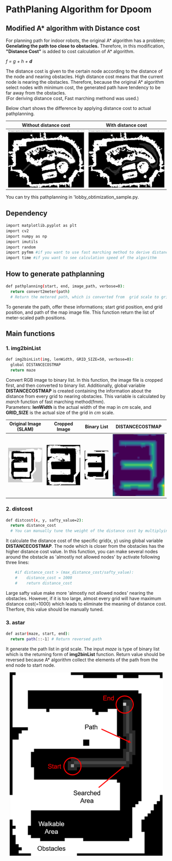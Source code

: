 PathPlaning Algorithm for Dpoom
===

## Modified A* algorithm with Distance cost
For planning path for indoor robots, the original A* algorithm has a problem; __Genelating the path too close to obstacles.__ 
Therefore, in this modification, __"Distance Cost"__ is added to cost calculation of A* algorithm.  

_f = g + h + __d___ 

The distance cost is given to the certain node according to the distance of the node and nearing obstacles.
High distance cost means that the current node is nearing the obstacles.
Therefore, because the original A* algorithm select nodes with minimum cost, the generated path have tendency to be far away from the obstacles.  
(For deriving distance cost, Fast marching methond was used.)

Below chart shows the difference by applying distance cost to actual pathplanning. 

| Without distance cost | With distance cost |
|---|---|
|![a](img/lobby_test_withoutDC.PNG)|![a](img/lobby_test_withDC.PNG)|

You can try this pathplanning in 'lobby_obtimization_sample.py.

## Dependency
```bash
import matplotlib.pyplot as plt
import cv2
import numpy as np
import imutils
import random
import pyfmm #if you want to use fast marching method to derive distance cost
import time #if you want to see calculation speed of the algorithm
```

## How to generate pathplanning
```bash
def pathplanning(start, end, image_path, verbose=0):
  return convert2meter(path) 
  # Return the metered path, which is converted from  grid scale to grid scale
```
To generate the path, offer these informations; start grid position, end grid position, and path of the map image file. 
This function return the list of meter-scaled path positions.

## Main functions
### 1. img2binList
```bash
def img2binList(img, lenWidth, GRID_SIZE=50, verbose=0):
  global DISTANCECOSTMAP
  return maze
```
Convert RGB image to binary list. In this function, the image file is cropped first, and then converted to binary list. Additionally, global variable __DISTANCECOSTMAP__ is created containing the information about the distance from every grid to nearing obstacles. This variable is calculated by _march_ function of fast marching method(fmm).  
Parameters: __lenWidth__ is the actual width of the map in _cm_ scale, and __GRID_SIZE__ is the actual size of the grid in _cm_ scale.

| Original Image (SLAM) | Cropped Image | Binary List | DISTANCECOSTMAP |
|---|---|---|---|
|![a](img/original_map_image.png)|![a](img/cropped_map_image.png)|![a](img/cropped_binary_list.png)|![a](img/DISTANCECOSTMAP.png)|

### 2. distcost
```bash
def distcost(x, y, safty_value=2):
  return distance_cost 
  # You can manually tune the weight of the distance cost by multiplying to the returning value.
```
It calculate the distance cost of the specific grid(x, y) using global variable __DISTANCECOSTMAP__.
The node which is closer from the obstacles has the higher distance cost value.
In this function, you can make several nodes around the obstacle as 'almostly not allowed nodes' by activate following three lines:
```bash
    #if distance_cost > (max_distance_cost/safty_value):
    #    distance_cost = 1000
    #    return distance_cost
```
Large safty value make more 'almostly not allowed nodes' nearing the obstacles. However, if it is too large, almost every grid will have maximum distance cost(=1000) which leads to eliminate the meaning of distance cost. Therfore, this value should be manually tuned.


### 3. astar
```bash
def astar(maze, start, end):
  return path[::-1] # Return reversed path
```
It generate the path list in grid scale. The input _maze_ is type of binary list which is the returning form of __img2binList__ function. Return value should be reversed because A* algorithm collect the elements of the path from the end node to start node.

<center><img src="img/E5_223_path.png" alt="drawing" width="480"/></center>

